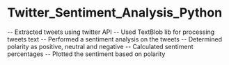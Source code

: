# Twitter_Sentiment_Analysis_Python
-- Extracted tweets using twitter API
-- Used TextBlob lib for processing tweets text
-- Performed a sentiment analysis on the tweets
-- Determined polarity as positive, neutral and negative
-- Calculated sentiment percentages
-- Plotted the sentiment based on polarity
